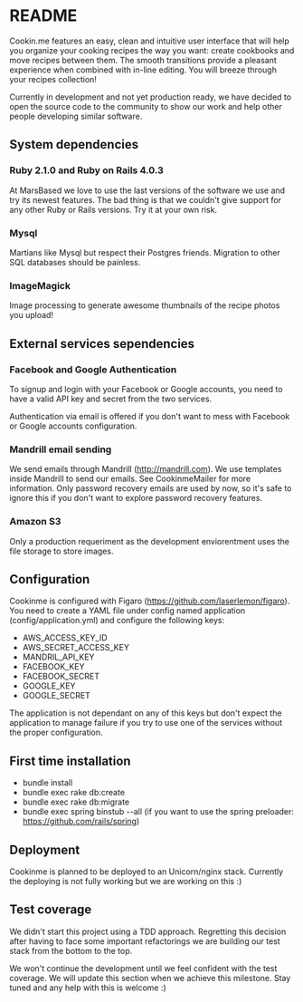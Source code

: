 # README

Cookin.me features an easy, clean and intuitive user interface that will help you organize your cooking recipes the way you want: create cookbooks and move recipes between them. The smooth transitions provide a pleasant experience when combined with in-line editing. You will breeze through your recipes collection!

Currently in development and not yet production ready, we have decided to open the source code to the community to show our work and help other people developing similar software.

## System dependencies

### Ruby 2.1.0 and Ruby on Rails 4.0.3

At MarsBased we love to use the last versions of the software we use and try its newest features. The bad thing is that we couldn't give support for any other Ruby or Rails versions. Try it at your own risk.

### Mysql

Martians like Mysql but respect their Postgres friends. Migration to other SQL databases should be painless.

### ImageMagick

Image processing to generate awesome thumbnails of the recipe photos you upload!

## External services sependencies

### Facebook and Google Authentication

To signup and login with your Facebook or Google accounts, you need to have a valid API key and secret from the two services.

Authentication via email is offered if you don't want to mess with Facebook or Google accounts configuration.

### Mandrill email sending

We send emails through Mandrill (http://mandrill.com). We use templates inside Mandrill to send our emails. See CookinmeMailer for more information.
Only password recovery emails are used by now, so it's safe to ignore this if you don't want to explore password recovery features.

### Amazon S3

Only a production requeriment as the development enviorentment uses the file storage to store images.

## Configuration

Cookinme is configured with Figaro (https://github.com/laserlemon/figaro).
You need to create a YAML file under config named application (config/application.yml) and configure the following keys:

* AWS_ACCESS_KEY_ID
* AWS_SECRET_ACCESS_KEY
* MANDRIL_API_KEY
* FACEBOOK_KEY
* FACEBOOK_SECRET
* GOOGLE_KEY
* GOOGLE_SECRET

The application is not dependant on any of this keys but don't expect the application to manage failure if you try to use one of the services without the proper configuration.

## First time installation

* bundle install
* bundle exec rake db:create
* bundle exec rake db:migrate
* bundle exec spring binstub --all  (if you want to use the spring preloader: https://github.com/rails/spring)

## Deployment

Cookinme is planned to be deployed to an Unicorn/nginx stack. Currently the deploying is not fully working but we are working on this :)

## Test coverage

We didn't start this project using a TDD approach. Regretting this decision after having to face some important refactorings we are building our test stack from the bottom to the top.

We won't continue the development until we feel confident with the test coverage. We will update this section when we achieve this milestone. Stay tuned and any help with this is welcome :)